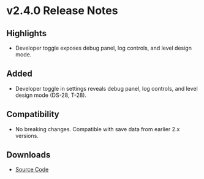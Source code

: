 # v2.4.0 Release Notes

## Highlights
- Developer toggle exposes debug panel, log controls, and level design mode.

## Added
- Developer toggle in settings reveals debug panel, log controls, and level design mode (DS-28, T-28).

## Compatibility
- No breaking changes. Compatible with save data from earlier 2.x versions.

## Downloads
- [Source Code](https://github.com/example/mario-demo/archive/refs/tags/v2.4.0.zip)
